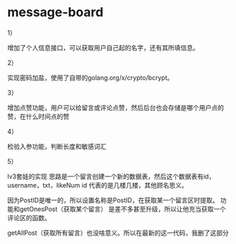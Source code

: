 # message-board

1）

增加了个人信息接口，可以获取用户自己起的名字，还有其所填信息。

2）

实现密码加盐，使用了自带的golang.org/x/crypto/bcrypt。

3）

增加点赞功能，用户可以给留言或评论点赞，然后后台也会存储是哪个用户点的赞，在什么时间点的赞

4）

检验入参功能，判断长度和敏感词汇

5）

lv3套娃的实现
思路是一个留言创建一个新的数据表，然后这个数据表有id，username，txt，likeNum
id 代表的是几楼几楼，其他顾名思义。
  
因为PostID是唯一的，所以设置名称是PostID，在获取某一个留言区时提取。
功能和getOnesPost（获取某个留言） 是差不多甚至升级，所以让他充当获取一个评论区的函数。

getAllPost（获取所有留言）也没啥意义。所以在最新的这一代码，我删了这部分
  